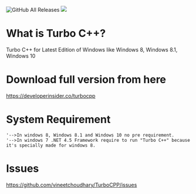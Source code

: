 ![GitHub All Releases](https://img.shields.io/github/downloads/vineetchoudhary/TurboCPP/total?style=flat-square)
![](https://api.travis-ci.org/vineetchoudhary/TurboCPP.svg?branch=master)

What is Turbo C++?
===================
Turbo C++ for Latest Edition of Windows like Windows 8, Windows 8.1, Windows 10

Download full version from here
==================================
https://developerinsider.co/turbocpp


System Requirement
========================
    '-->In windows 8, Windows 8.1 and Windows 10 no pre requirement.
    '-->In windows 7 .NET 4.5 Framework require to run "Turbo C++" because it's specially made for windows 8.
    
Issues
=======================
https://github.com/vineetchoudhary/TurboCPP/issues
